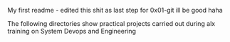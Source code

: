My first readme - edited this shit as last step for 0x01-git 
ill be good haha

The following directories show practical projects carried out during alx training on System Devops and Engineering
